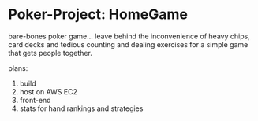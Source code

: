 # Poker-Project: HomeGame

bare-bones poker game... leave behind the inconvenience of heavy chips, card decks and tedious counting and dealing exercises for a simple game that gets people together.

plans:
1. build
2. host on AWS EC2
3. front-end
4. stats for hand rankings and strategies
